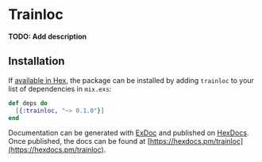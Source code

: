 # Trainloc

**TODO: Add description**

## Installation

If [available in Hex](https://hex.pm/docs/publish), the package can be installed
by adding `trainloc` to your list of dependencies in `mix.exs`:

```elixir
def deps do
  [{:trainloc, "~> 0.1.0"}]
end
```

Documentation can be generated with [ExDoc](https://github.com/elixir-lang/ex_doc)
and published on [HexDocs](https://hexdocs.pm). Once published, the docs can
be found at [https://hexdocs.pm/trainloc](https://hexdocs.pm/trainloc).

